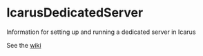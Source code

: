# IcarusDedicatedServer
Information for setting up and running a dedicated server in Icarus

See the [wiki](https://github.com/KiwiBear/IcarusDedicatedServer/wiki)
